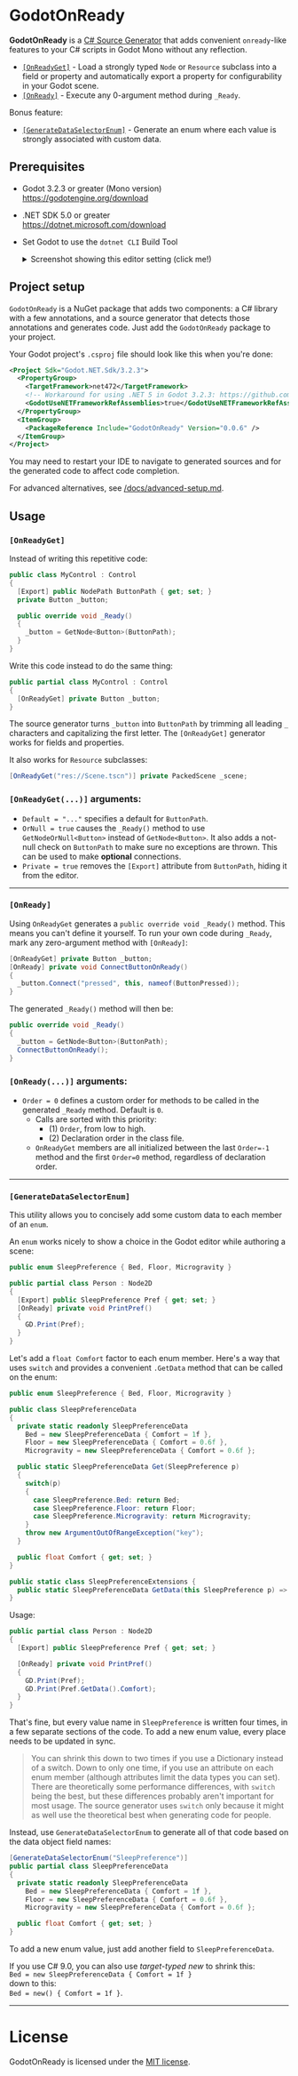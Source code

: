 # GodotOnReady

**GodotOnReady** is a [C# Source Generator] that adds convenient `onready`-like
features to your C# scripts in Godot Mono without any reflection.

* [`[OnReadyGet]`](#onreadyget) - Load a strongly typed `Node` or `Resource`
  subclass into a field or property and automatically export a property for
  configurability in your Godot scene.
* [`[OnReady]`](#OnReady) - Execute any 0-argument method during `_Ready`.

Bonus feature:

* [`[GenerateDataSelectorEnum]`](#GenerateDataSelectorEnum) - Generate an enum
  where each value is strongly associated with custom data.

## Prerequisites

* Godot 3.2.3 or greater (Mono version)  
  <https://godotengine.org/download>

* .NET SDK 5.0 or greater  
  <https://dotnet.microsoft.com/download>

* Set Godot to use the `dotnet CLI` Build Tool  
  <details><summary>Screenshot showing this editor setting (click me!)</summary>

  ![](docs/img/EditorSettings-BuildTool-cli.png)

  </details>

## Project setup

`GodotOnReady` is a NuGet package that adds two components: a C# library with a
few annotations, and a source generator that detects those annotations and
generates code. Just add the `GodotOnReady` package to your project.

Your Godot project's `.csproj` file should look like this when you're done:

```xml
<Project Sdk="Godot.NET.Sdk/3.2.3">
  <PropertyGroup>
    <TargetFramework>net472</TargetFramework>
    <!-- Workaround for using .NET 5 in Godot 3.2.3: https://github.com/godotengine/godot/issues/43717#issuecomment-739422982 -->
    <GodotUseNETFrameworkRefAssemblies>true</GodotUseNETFrameworkRefAssemblies>
  </PropertyGroup>
  <ItemGroup>
    <PackageReference Include="GodotOnReady" Version="0.0.6" />
  </ItemGroup>
</Project>
```

You may need to restart your IDE to navigate to generated sources and for the
generated code to affect code completion.

For advanced alternatives, see
[/docs/advanced-setup.md](/docs/advanced-setup.md).

## Usage

### `[OnReadyGet]`

Instead of writing this repetitive code:

```cs
public class MyControl : Control
{
  [Export] public NodePath ButtonPath { get; set; }
  private Button _button;

  public override void _Ready()
  {
    _button = GetNode<Button>(ButtonPath);
  }
}
```

Write this code instead to do the same thing:

```cs
public partial class MyControl : Control
{
  [OnReadyGet] private Button _button;
}
```

The source generator turns `_button` into `ButtonPath` by trimming all leading
`_` characters and capitalizing the first letter. The `[OnReadyGet]` generator
works for fields and properties.

It also works for `Resource` subclasses:

```cs
[OnReadyGet("res://Scene.tscn")] private PackedScene _scene;
```

### `[OnReadyGet(...)]` arguments:

* `Default = "..."` specifies a default for `ButtonPath`.
* `OrNull = true` causes the `_Ready()` method to use `GetNodeOrNull<Button>`
  instead of `GetNode<Button>`. It also adds a not-null check on `ButtonPath` to
  make sure no exceptions are thrown. This can be used to make **optional**
  connections.
* `Private = true` removes the `[Export]` attribute from `ButtonPath`, hiding it
  from the editor.

---

### `[OnReady]`

Using `OnReadyGet` generates a `public override void _Ready()` method. This
means you can't define it yourself. To run your own code during `_Ready`, mark
any zero-argument method with `[OnReady]`:

```cs
[OnReadyGet] private Button _button;
[OnReady] private void ConnectButtonOnReady()
{
  _button.Connect("pressed", this, nameof(ButtonPressed));
}
```

The generated `_Ready()` method will then be:

```cs
public override void _Ready()
{
  _button = GetNode<Button>(ButtonPath);
  ConnectButtonOnReady();
}
```

### `[OnReady(...)]` arguments:

* `Order = 0` defines a custom order for methods to be called in the generated
  `_Ready` method. Default is `0`.
  * Calls are sorted with this priority:
    * (1) `Order`, from low to high.
    * (2) Declaration order in the class file.
  * `OnReadyGet` members are all initialized between the last `Order=-1` method
    and the first `Order=0` method, regardless of declaration order.

---

### `[GenerateDataSelectorEnum]`

This utility allows you to concisely add some custom data to each member of an
`enum`.

An `enum` works nicely to show a choice in the Godot editor while authoring a
scene:

```cs
public enum SleepPreference { Bed, Floor, Microgravity }

public partial class Person : Node2D
{
  [Export] public SleepPreference Pref { get; set; }
  [OnReady] private void PrintPref()
  {
    GD.Print(Pref);
  }
}
```

Let's add a `float Comfort` factor to each enum member. Here's a way that uses
`switch` and provides a convenient `.GetData` method that can be called on the
enum:

```cs
public enum SleepPreference { Bed, Floor, Microgravity }

public class SleepPreferenceData
{
  private static readonly SleepPreferenceData
    Bed = new SleepPreferenceData { Comfort = 1f },
    Floor = new SleepPreferenceData { Comfort = 0.6f },
    Microgravity = new SleepPreferenceData { Comfort = 0.6f };

  public static SleepPreferenceData Get(SleepPreference p)
  {
    switch(p)
    {
      case SleepPreference.Bed: return Bed;
      case SleepPreference.Floor: return Floor;
      case SleepPreference.Microgravity: return Microgravity;
    }
    throw new ArgumentOutOfRangeException("key");
  }

  public float Comfort { get; set; }
}

public static class SleepPreferenceExtensions {
  public static SleepPreferenceData GetData(this SleepPreference p) => SleepPreferenceData.Get(p);
}
```

Usage:

```cs
public partial class Person : Node2D
{
  [Export] public SleepPreference Pref { get; set; }

  [OnReady] private void PrintPref()
  {
    GD.Print(Pref);
    GD.Print(Pref.GetData().Comfort);
  }
}
```

That's fine, but every value name in `SleepPreference` is written four times, in
a few separate sections of the code. To add a new enum value, every place needs
to be updated in sync.

> You can shrink this down to two times if you use a Dictionary instead of a
> switch. Down to only one time, if you use an attribute on each enum member
> (although attributes limit the data types you can set). There are
> theoretically some performance differences, with `switch` being the best, but
> these differences probably aren't important for most usage. The source
> generator uses `switch` only because it might as well use the theoretical best
> when generating code for people.

Instead, use `GenerateDataSelectorEnum` to generate all of that code based on
the data object field names:

```cs
[GenerateDataSelectorEnum("SleepPreference")]
public partial class SleepPreferenceData
{
  private static readonly SleepPreferenceData
    Bed = new SleepPreferenceData { Comfort = 1f },
    Floor = new SleepPreferenceData { Comfort = 0.6f },
    Microgravity = new SleepPreferenceData { Comfort = 0.6f };

  public float Comfort { get; set; }
}
```

To add a new enum value, just add another field to `SleepPreferenceData`.

If you use C# 9.0, you can also use *target-typed new* to shrink this:  
`Bed = new SleepPreferenceData { Comfort = 1f }`  
down to this:  
`Bed = new() { Comfort = 1f }`.

---

# License

GodotOnReady is licensed under the [MIT license](LICENSE).


[C# Source Generator]: https://devblogs.microsoft.com/dotnet/new-c-source-generator-samples/
